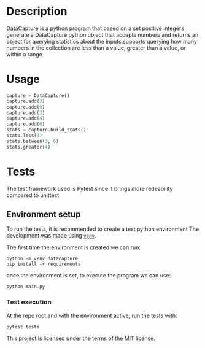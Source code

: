 # Description

DataCapture is a python program that based on a set positive integers
generate a DataCapture python object that accepts numbers and returns an object for querying statistics about the inputs.supports querying how many numbers in the collection are less than a
value, greater than a value, or within a range.


# Usage


``` python
capture = DataCapture()
capture.add(3)
capture.add(9)
capture.add(3)
capture.add(4)
capture.add(6)
stats = capture.build_stats()
stats.less(4)
stats.between(3, 6)
stats.greater(4)
```

# Tests

The test framework used is Pytest since it brings more redeability compared to unittest

## Environment setup
To run the tests, it is recommended to create a test python environment
The development was made using [`venv`](https://docs.python.org/3/library/venv.html).

The first time the environment is created we can run:

``` shell
python -m venv datacapture
pip install -r requirements
```

once the environment is set, to execute the program we can use:

``` shell
python main.py
```

### Test execution

At the repo root and with the environment active, run the tests with:

``` shell
pytest tests
```
This project is licensed under the terms of the MIT license.